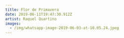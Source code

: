 ```yaml
---
title: Flor de Primavera
date: 2019-06-11T19:47:30.912Z
artist: Raquel Quartino
images:
  - /img/whatsapp-image-2019-06-03-at-10.05.24.jpeg
---
```


